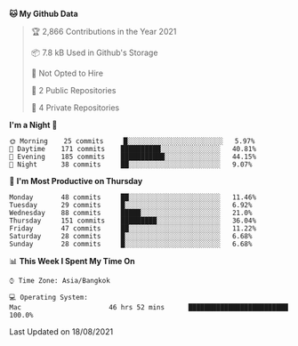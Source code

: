 <!--START_SECTION:waka-->
**🐱 My Github Data** 

> 🏆 2,866 Contributions in the Year 2021
 > 
> 📦 7.8 kB Used in Github's Storage 
 > 
> 🚫 Not Opted to Hire
 > 
> 📜 2 Public Repositories 
 > 
> 🔑 4 Private Repositories  
 > 
**I'm a Night 🦉** 

```text
🌞 Morning    25 commits     █░░░░░░░░░░░░░░░░░░░░░░░░   5.97% 
🌆 Daytime    171 commits    ██████████░░░░░░░░░░░░░░░   40.81% 
🌃 Evening    185 commits    ███████████░░░░░░░░░░░░░░   44.15% 
🌙 Night      38 commits     ██░░░░░░░░░░░░░░░░░░░░░░░   9.07%

```
📅 **I'm Most Productive on Thursday** 

```text
Monday       48 commits     ██░░░░░░░░░░░░░░░░░░░░░░░   11.46% 
Tuesday      29 commits     █░░░░░░░░░░░░░░░░░░░░░░░░   6.92% 
Wednesday    88 commits     █████░░░░░░░░░░░░░░░░░░░░   21.0% 
Thursday     151 commits    █████████░░░░░░░░░░░░░░░░   36.04% 
Friday       47 commits     ██░░░░░░░░░░░░░░░░░░░░░░░   11.22% 
Saturday     28 commits     █░░░░░░░░░░░░░░░░░░░░░░░░   6.68% 
Sunday       28 commits     █░░░░░░░░░░░░░░░░░░░░░░░░   6.68%

```


📊 **This Week I Spent My Time On** 

```text
⌚︎ Time Zone: Asia/Bangkok

💻 Operating System: 
Mac                      46 hrs 52 mins      █████████████████████████   100.0%

```


 Last Updated on 18/08/2021
<!--END_SECTION:waka-->